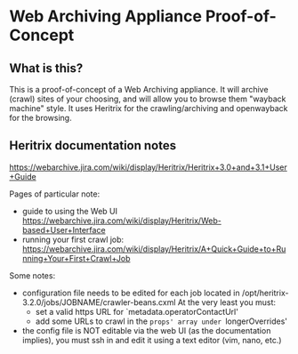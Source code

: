 # Web Archiving Appliance Proof-of-Concept

## What is this?

This is a proof-of-concept of a Web Archiving appliance. It will archive
(crawl) sites of your choosing, and will allow you to browse them "wayback
machine" style. It uses Heritrix for the crawling/archiving and openwayback
for the browsing.

## Heritrix documentation notes

https://webarchive.jira.com/wiki/display/Heritrix/Heritrix+3.0+and+3.1+User+Guide

Pages of particular note:
* guide to using the Web UI
  https://webarchive.jira.com/wiki/display/Heritrix/Web-based+User+Interface
* running your first crawl job:
  https://webarchive.jira.com/wiki/display/Heritrix/A+Quick+Guide+to+Running+Your+First+Crawl+Job 

Some notes:
* configuration file needs to be edited for each job
  located in /opt/heritrix-3.2.0/jobs/JOBNAME/crawler-beans.cxml
  At the very least you must:
  * set a valid https URL for `metadata.operatorContactUrl'
  * add some URLs to crawl in the `props' array under `longerOverrides'
* the config file is NOT editable via the web UI (as the documentation implies),
  you must ssh in and edit it using a text editor (vim, nano, etc.)
